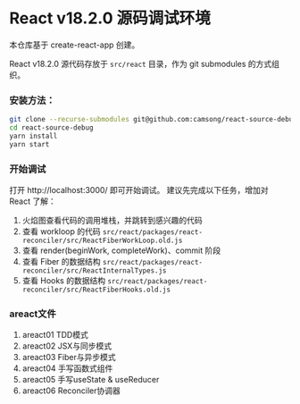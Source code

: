 # React v18.2.0 源码调试环境

本仓库基于 create-react-app 创建。

React v18.2.0 源代码存放于 `src/react` 目录，作为 git submodules 的方式组织。

### 安装方法：

```sh
git clone --recurse-submodules git@github.com:camsong/react-source-debug.git
cd react-source-debug
yarn install
yarn start
```

### 开始调试
打开 http://localhost:3000/ 即可开始调试。
建议先完成以下任务，增加对 React 了解：
1. 火焰图查看代码的调用堆栈，并跳转到感兴趣的代码
2. 查看 workloop 的代码 `src/react/packages/react-reconciler/src/ReactFiberWorkLoop.old.js`
3. 查看 render(beginWork, completeWork)、commit 阶段
4. 查看 Fiber 的数据结构 `src/react/packages/react-reconciler/src/ReactInternalTypes.js`
5. 查看 Hooks 的数据结构 `src/react/packages/react-reconciler/src/ReactFiberHooks.old.js`

### areact文件
1. areact01  TDD模式
2. areact02  JSX与同步模式
3. areact03  Fiber与异步模式
4. areact04  手写函数式组件
5. areact05  手写useState & useReducer
6. areact06  Reconciler协调器


